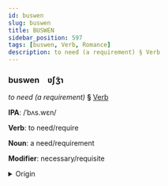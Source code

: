 ```yaml
---
id: buswen
slug: buswen
title: BUSWEN
sidebar_position: 597
tags: [buswen, Verb, Romance]
description: to need (a requirement) § Verb
---
```


### buswen&emsp;<span kind="abugida">ʋ́ʃʒ̃ɿ</span>

*to need (a requirement)* **§** [Verb](../../tags/Verb)

**IPA**: /ˈbʌs.wɛn/

**Verb**: to need/require

**Noun**: a need/requirement

**Modifier**: necessary/requisite

<details>
    <summary>Origin</summary>
    French besoin /bə.zwɛ̃/<br/>
    <em>Romance Language Family</em>
</details>